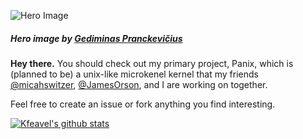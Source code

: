 
![Hero Image](https://pbs.twimg.com/profile_banners/495090007/1600395087/1500x500)
##### Hero image by [Gediminas Pranckevičius](https://www.instagram.com/gediminas.pranckevicius/)

**Hey there.** You should check out my primary project, Panix, which is (planned to be) a unix-like microkenel kernel that my friends [@micahswitzer](https://github.com/micahswitzer), [@JamesOrson](https://github.com/JamesOrson), and I are working on together.

Feel free to create an issue or fork anything you find interesting.

[![Kfeavel's github stats](https://github-readme-stats.vercel.app/api?username=kfeavel)](https://github.com/anuraghazra/github-readme-stats)
